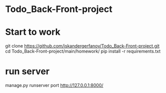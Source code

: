 # Todo_Back-Front-project

# Start to work
git clone https://github.com/iskandergerfanov/Todo_Back-Front-project.git
cd Todo_Back-Front-project/main/homework/
pip install -r requirements.txt

# run server
manage.py runserver
port http://127.0.0.1:8000/

